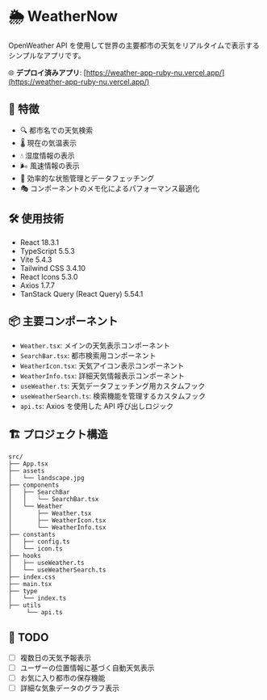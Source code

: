 # 🌦️ WeatherNow

OpenWeather API を使用して世界の主要都市の天気をリアルタイムで表示するシンプルなアプリです。

🌐 **デプロイ済みアプリ**: [https://weather-app-ruby-nu.vercel.app/](https://weather-app-ruby-nu.vercel.app/)

## 🚀 特徴

- 🔍 都市名での天気検索
- 🌡️ 現在の気温表示
- 💧 湿度情報の表示
- 🌬️ 風速情報の表示
- 🔄 効率的な状態管理とデータフェッチング
- 🎭 コンポーネントのメモ化によるパフォーマンス最適化

## 🛠️ 使用技術

- React 18.3.1
- TypeScript 5.5.3
- Vite 5.4.3
- Tailwind CSS 3.4.10
- React Icons 5.3.0
- Axios 1.7.7
- TanStack Query (React Query) 5.54.1

## 📦 主要コンポーネント

- `Weather.tsx`: メインの天気表示コンポーネント
- `SearchBar.tsx`: 都市検索用コンポーネント
- `WeatherIcon.tsx`: 天気アイコン表示コンポーネント
- `WeatherInfo.tsx`: 詳細天気情報表示コンポーネント
- `useWeather.ts`: 天気データフェッチング用カスタムフック
- `useWeatherSearch.ts`: 検索機能を管理するカスタムフック
- `api.ts`: Axios を使用した API 呼び出しロジック

## 🏗️ プロジェクト構造

```shell
src/
├── App.tsx
├── assets
│   └── landscape.jpg
├── components
│   ├── SearchBar
│   │   └── SearchBar.tsx
│   └── Weather
│       ├── Weather.tsx
│       ├── WeatherIcon.tsx
│       └── WeatherInfo.tsx
├── constants
│   ├── config.ts
│   └── icon.ts
├── hooks
│   ├── useWeather.ts
│   └── useWeatherSearch.ts
├── index.css
├── main.tsx
├── type
│   └── index.ts
├── utils
     └── api.ts
```

## 📝 TODO

- [ ] 複数日の天気予報表示
- [ ] ユーザーの位置情報に基づく自動天気表示
- [ ] お気に入り都市の保存機能
- [ ] 詳細な気象データのグラフ表示
